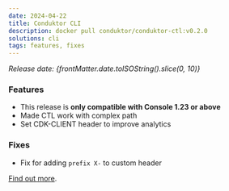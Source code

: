 ```yaml
---
date: 2024-04-22
title: Conduktor CLI
description: docker pull conduktor/conduktor-ctl:v0.2.0
solutions: cli
tags: features, fixes
---
```


*Release date: {frontMatter.date.toISOString().slice(0, 10)}*

### Features
- This release is **only compatible with Console 1.23 or above**
- Made CTL work with complex path 
- Set CDK-CLIENT header to improve analytics

### Fixes
- Fix for adding `prefix X-` to custom header

[Find out more](https://github.com/conduktor/ctl/releases/tag/0.2.0/).

